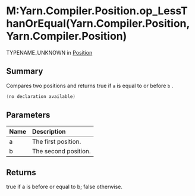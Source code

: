 # M:Yarn.Compiler.Position.op_LessThanOrEqual(Yarn.Compiler.Position,Yarn.Compiler.Position)

TYPENAME_UNKNOWN in [Position](/docs/api/csharp/yarn.compiler.position.md)

## Summary


Compares two positions and returns true if  `a`  is
equal to or before  `b` .


```csharp
(no declaration available)
```

## Parameters

|Name|Description|
|:---|:---|
| a|The first position.|
| b|The second position.|

## Returns

true if a is before or equal to b; false
otherwise.

